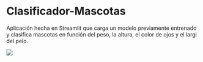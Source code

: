 # Clasificador-Mascotas

Aplicación hecha en Streamlit que carga un modelo previamente entrenado y clasifica mascotas en función del peso, la altura, el color de ojos y el largi del pelo.

<img src="img/mascota_img.jpeg">
